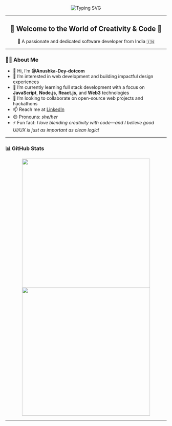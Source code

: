 <p align="center">
  <img src="https://readme-typing-svg.demolab.com?font=Fira+Code&weight=500&size=28&pause=1000&color=40E0D0&center=true&vCenter=true&width=600&lines=Hi+%F0%9F%91%8B%2C+I'm+Anushka+Dey;Welcome+to+my+GitHub+Profile+!!;building+creative+%26+impactful+code+!" alt="Typing SVG" />
</p>

---

<h2 align="center">🎉 Welcome to the World of Creativity & Code 🎉</h2>

<p align="center">🚀 A passionate and dedicated software developer from India 🇮🇳</p>

---

### 👩‍💻 About Me

- 👋 Hi, I’m **@Anushka-Dey-dotcom**
- 👀 I’m interested in web development and building impactful design experiences  
- 🌱 I’m currently learning full stack development with a focus on **JavaScript**, **Node.js**, **React.js**, and **Web3** technologies  
- 🤝 I’m looking to collaborate on open-source web projects and hackathons  
- 📫 Reach me at [LinkedIn](https://www.linkedin.com/in/anushka-dey-24b446357/)  
- 😊 Pronouns: *she/her*  
- ⚡ Fun fact: *I love blending creativity with code—and I believe good UI/UX is just as important as clean logic!*

---

### 📊 GitHub Stats
<p align="center">
  <img src="https://github-readme-stats.vercel.app/api?username=Anushka-Dey-dotcom&show_icons=true&theme=radical" width="400"/>
  <img src="https://github-readme-streak-stats.herokuapp.com/?user=Anushka-Dey-dotcom&theme=radical" width="400"/>
</p>

---


